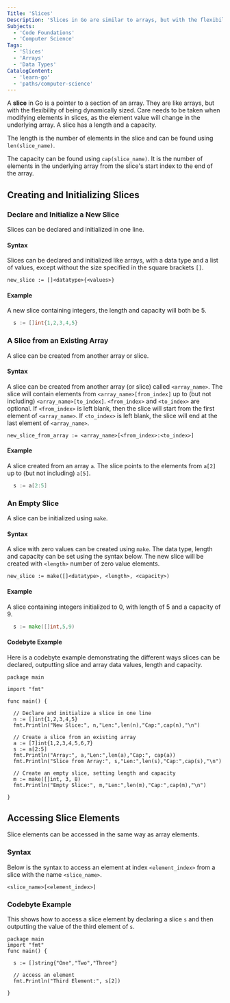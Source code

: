 ```yaml
---
Title: 'Slices'
Description: 'Slices in Go are similar to arrays, but with the flexibility of being able to change their size.'
Subjects:
  - 'Code Foundations'
  - 'Computer Science'
Tags:
  - 'Slices'
  - 'Arrays'
  - 'Data Types'
CatalogContent:
  - 'learn-go'
  - 'paths/computer-science'
---
```


A **slice** in Go is a pointer to a section of an array. They are like arrays, but with the flexibility of being dynamically sized. Care needs to be taken when modifying elements in slices, as the element value will change in the underlying array. A slice has a length and a capacity.

The length is the number of elements in the slice and can be found using `len(slice_name)`.

The capacity can be found using `cap(slice_name)`. It is the number of elements in the underlying array from the slice's start index to the end of the array.

## Creating and Initializing Slices

### Declare and Initialize a New Slice

Slices can be declared and initialized in one line.

#### Syntax

Slices can be declared and initialized like arrays, with a data type and a list of values, except without the size specified in the square brackets `[]`.

```pseudo
new_slice := []<datatype>{<values>}
```

#### Example

A new slice containing integers, the length and capacity will both be 5.

```go
  s := []int{1,2,3,4,5}
```

### A Slice from an Existing Array

A slice can be created from another array or slice.

#### Syntax

A slice can be created from another array (or slice) called `<array_name>`. The slice will contain elements from `<array_name>[from_index]` up to (but not including) `<array_name>[to_index]`. `<from_index>` and `<to_index>` are optional. If `<from_index>` is left blank, then the slice will start from the first element of `<array_name>`. If `<to_index>` is left blank, the slice will end at the last element of `<array_name>`.

```pseudo
new_slice_from_array := <array_name>[<from_index>:<to_index>]
```

#### Example

A slice created from an array `a`. The slice points to the elements from `a[2]` up to (but not including) `a[5]`.

```go
  s := a[2:5]
```

### An Empty Slice

A slice can be initialized using `make`.

#### Syntax

A slice with zero values can be created using `make`. The data type, length and capacity can be set using the syntax below. The new slice will be created with `<length>` number of zero value elements.

```pseudo
new_slice := make([]<datatype>, <length>, <capacity>)
```

#### Example

A slice containing integers initialized to 0, with length of 5 and a capacity of 9.

```go
  s := make([]int,5,9)
```

#### Codebyte Example

Here is a codebyte example demonstrating the different ways slices can be declared, outputting slice and array data values, length and capacity.

```codebyte/go
package main

import "fmt"

func main() {

  // Declare and initialize a slice in one line
  n := []int{1,2,3,4,5}
  fmt.Println("New Slice:", n,"Len:",len(n),"Cap:",cap(n),"\n")

  // Create a slice from an existing array
  a := [7]int{1,2,3,4,5,6,7}
  s := a[2:5]
  fmt.Println("Array:", a,"Len:",len(a),"Cap:", cap(a))
  fmt.Println("Slice from Array:", s,"Len:",len(s),"Cap:",cap(s),"\n")

  // Create an empty slice, setting length and capacity
  m := make([]int, 3, 8)
  fmt.Println("Empty Slice:", m,"Len:",len(m),"Cap:",cap(m),"\n")

}
```

## Accessing Slice Elements

Slice elements can be accessed in the same way as array elements.

### Syntax

Below is the syntax to access an element at index `<element_index>` from a slice with the name `<slice_name>`.

```pseudo
<slice_name>[<element_index>]
```

### Codebyte Example

This shows how to access a slice element by declaring a slice `s` and then outputting the value of the third element of `s`.

```codebyte/go
package main
import "fmt"
func main() {

  s := []string{"One","Two","Three"}

  // access an element
  fmt.Println("Third Element:", s[2])

}
```
